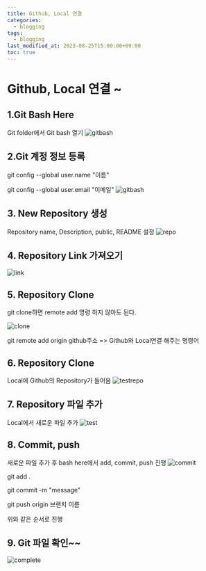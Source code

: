 ```yaml
---
title: Github, Local 연결
categories: 
  - blogging
tags:
  - blogging
last_modified_at: 2023-08-25T15:00:00+09:00
toc: true
---
```

# Github, Local 연결 ~

## 1.Git Bash Here
Git folder에서 Git bash 열기
![gitbash](https://github.com/do-bby/TestRepo/assets/58400107/42acf798-867d-42a9-a0c5-9e414d03b815)


## 2.Git 계정 정보 등록
git config --global user.name "이름"

git config --global user.email "이메일"
![gitbash](https://github.com/do-bby/TestRepo/assets/58400107/42acf798-867d-42a9-a0c5-9e414d03b815)


## 3. New Repository 생성
Repository name, Description, public, README 설정
![repo](https://github.com/do-bby/TestRepo/assets/58400107/23be7065-f213-4eb6-bddc-fa10052d3c40)


## 4. Repository Link 가져오기

![link](https://github.com/do-bby/TestRepo/assets/58400107/7eaa58f3-a11e-451b-99b8-bb70451faeaa)


## 5. Repository Clone
git clone하면 remote add 명령 하지 않아도 된다.

![clone](https://github.com/do-bby/TestRepo/assets/58400107/d6f773f0-be61-4ef8-bb3d-db49d01c5fcc)

git remote add origin github주소 => Github와 Local연결 해주는 명령어


## 6. Repository Clone
Local에 Github의 Repository가 들어옴
![testrepo](https://github.com/do-bby/TestRepo/assets/58400107/de1a2c18-f0c1-4a37-9c44-8086ab21e7b2)



## 7. Repository 파일 추가
Local에서 새로운 파일 추가
![test](https://github.com/do-bby/TestRepo/assets/58400107/52c5dfe2-af28-40ad-8da1-0522525dcffb)


## 8. Commit, push
새로운 파일 추가 후 bash here에서 add, commit, push 진행
![commit](https://github.com/do-bby/TestRepo/assets/58400107/aec5cb65-5230-43ab-9eae-2bcc55d170f4)

git add . 

git commit -m "message"

git push origin 브랜치 이름


위와 같은 순서로 진행

## 9. Git 파일 확인~~

![complete](https://github.com/do-bby/TestRepo/assets/58400107/6db3745c-5361-4727-99f8-89768dfae707)


